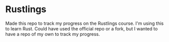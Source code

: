 # Rustlings
Made this repo to track my progress on the Rustlings course. I'm using this to learn Rust.
Could have used the official repo or a fork, but I wanted to have a repo of my own to track my progress.